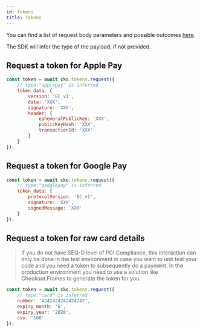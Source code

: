 ```yaml
---
id: tokens
title: Tokens
---
```


You can find a list of request body parameters and possible outcomes [here](https://api-reference.checkout.com/#tag/Tokens).

The SDK will infer the type of the payload, if not provided.

## Request a token for **Apple Pay**

```js
const token = await cko.tokens.request({
    // type:"applepay" is inferred
    token_data: {
        version: 'EC_v1',
        data: 'XXX',
        signature: 'XXX',
        header: {
            ephemeralPublicKey: 'XXX',
            publicKeyHash: 'XXX',
            transactionId: 'XXX'
        }
    }
});
```

## Request a token for **Google Pay**

```js
const token = await cko.tokens.request({
    // type:"googlepay" is inferred
    token_data: {
        protocolVersion: 'EC_v1',
        signature: 'XXX',
        signedMessage: 'XXX'
    }
});
```

## Request a token for **raw card details**

> If you do not have SEQ-D level of PCI Compliance, this interaction can only be done in the test environment in case you want to unit test your code and you need a token to subsequently do a payment. In the production environment you need to use a solution like Checkout.Frames to generate the token for you.

```js
const token = await cko.tokens.request({
    // type:"card" is inferred
    number: '4242424242424242',
    expiry_month: '6',
    expiry_year: '2028',
    cvv: '100'
});
```
